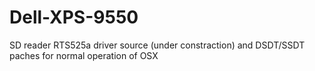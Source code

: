 # Dell-XPS-9550
SD reader RTS525a driver source (under constraction) and DSDT/SSDT paches for normal operation of OSX 
